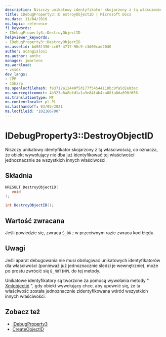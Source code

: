 ```yaml
---
description: Niszczy unikatowy identyfikator skojarzony z tą właściwością, co oznacza, że obiekt wywołujący nie dba już identyfikować tej właściwości jednoznacznie ze wszystkich innych właściwości.
title: IDebugProperty3::D estroyObjectID | Microsoft Docs
ms.date: 11/04/2016
ms.topic: reference
f1_keywords:
- IDebugProperty3::DestroyObjectID
helpviewer_keywords:
- IDebugProperty3::DestroyObjectID
ms.assetid: bd08f356-cc67-4717-98c9-c3d00cad2040
author: acangialosi
ms.author: anthc
manager: jmartens
ms.workload:
- vssdk
dev_langs:
- CPP
- CSharp
ms.openlocfilehash: fa3712a12440f5d177f54544110bc8fa5d2e03ac
ms.sourcegitcommit: 4b323a8a8bfd1a1a9e84f4b4ca88fa8da690f656
ms.translationtype: MT
ms.contentlocale: pl-PL
ms.lasthandoff: 03/05/2021
ms.locfileid: "102166700"
---
```

# <a name="idebugproperty3destroyobjectid"></a>IDebugProperty3::DestroyObjectID
Niszczy unikatowy identyfikator skojarzony z tą właściwością, co oznacza, że obiekt wywołujący nie dba już identyfikować tej właściwości jednoznacznie ze wszystkich innych właściwości.

## <a name="syntax"></a>Składnia

```cpp
HRESULT DestroyObjectID(
   void
);
```

```csharp
int DestroyObjectID();
```

## <a name="return-value"></a>Wartość zwracana
 Jeśli powiedzie się, zwraca `S_OK` ; w przeciwnym razie zwraca kod błędu.

## <a name="remarks"></a>Uwagi
 Jeśli aparat debugowania nie musi obsługiwać unikatowych identyfikatorów dla właściwości (ponieważ już jednoznacznie śledzi je wewnętrznie), może po prostu zwrócić się `E_NOTIMPL` do tej metody.

 Unikatowe identyfikatory są tworzone za pomocą wywołania metody " [Xmlobjectid](../../../extensibility/debugger/reference/idebugproperty3-createobjectid.md) ", gdy obiekt wywołujący chce, aby upewnić się, że ta właściwość została jednoznacznie zidentyfikowana wśród wszystkich innych właściwości.

## <a name="see-also"></a>Zobacz też
- [IDebugProperty3](../../../extensibility/debugger/reference/idebugproperty3.md)
- [CreateObjectID](../../../extensibility/debugger/reference/idebugproperty3-createobjectid.md)
